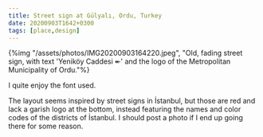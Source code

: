 ```yaml
---
title: Street sign at Gülyalı, Ordu, Turkey
date: 20200903T1642+0300
tags: [place,design]
---
```


{%img "/assets/photos/IMG20200903164220.jpeg", 
  "Old, fading street sign, with text 'Yeniköy Caddesi ↞' and the logo of the Metropolitan Municipality of Ordu."%}

I quite enjoy the font used.

The layout seems inspired by street signs in İstanbul, but those are red and lack a garish logo at the bottom, instead featuring the names and color codes of the districts of İstanbul. I should post a photo if I end up going there for some reason.
